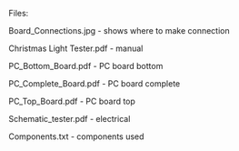 Files:

Board_Connections.jpg - shows where to make connection

Christmas Light Tester.pdf - manual

PC_Bottom_Board.pdf - PC board bottom

PC_Complete_Board.pdf -  PC board complete

PC_Top_Board.pdf - PC board top

Schematic_tester.pdf - electrical

Components.txt - components used
